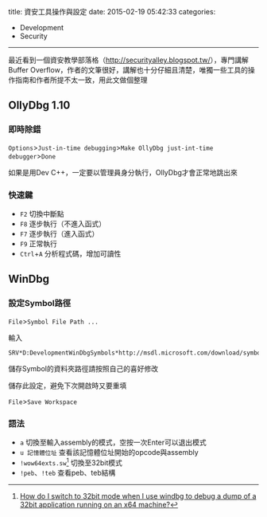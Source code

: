title: 資安工具操作與設定
date: 2015-02-19 05:42:33
categories:
  - Development
  - Security
---

最近看到一個資安教學部落格（<http://securityalley.blogspot.tw/>），專門講解Buffer Overflow，作者的文筆很好，講解也十分仔細且清楚，唯獨一些工具的操作指南和作者所提不太一致，用此文做個整理

<!--more-->

## OllyDbg 1.10

### 即時除錯

`Options`>`Just-in-time debugging`>`Make OllyDbg just-int-time debugger`>`Done`

如果是用Dev C++，一定要以管理員身分執行，OllyDbg才會正常地跳出來

### 快速鍵

- `F2` 切換中斷點
- `F8` 逐步執行（不進入函式）
- `F7` 逐步執行（進入函式）
- `F9` 正常執行
- `Ctrl`+`A` 分析程式碼，增加可讀性

## WinDbg

### 設定Symbol路徑

`File`>`Symbol File Path ...`

輸入

```
SRV*D:DevelopmentWinDbgSymbols*http://msdl.microsoft.com/download/symbols;D:DevelopmentWinDbgSymbols
```

儲存Symbol的資料夾路徑請按照自己的喜好修改

儲存此設定，避免下次開啟時又要重填

`File`>`Save Workspace`

### 語法

- `a`
  切換至輸入assembly的模式，空按一次Enter可以退出模式
- `u 記憶體位址`
  查看該記憶體位址開始的opcode與assembly
- `!wow64exts.sw`[^1]
  切換至32bit模式
- `!peb`、`!teb`
  查看peb、teb結構

[^1]: [How do I switch to 32bit mode when I use windbg to debug a dump of a 32bit application running on an x64 machine?](http://blogs.msdn.com/b/msdnforum/archive/2010/03/14/how-do-i-switch-to-32bit-mode-when-i-use-windbg-to-debug-a-dump-of-a-32bit-application-running-on-an-x64-machine.aspx)
